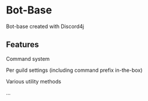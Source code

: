 # Bot-Base
Bot-base created with Discord4j

## Features
Command system

Per guild settings (including command prefix in-the-box)

Various utility methods

...